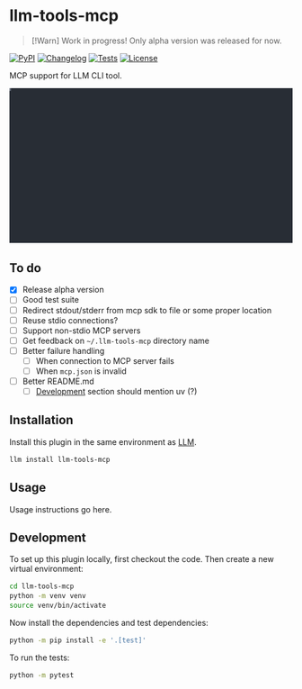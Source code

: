 # llm-tools-mcp

> [!Warn]
> Work in progress!
> Only alpha version was released for now.

[![PyPI](https://img.shields.io/pypi/v/llm-mcp.svg)](https://pypi.org/project/llm-mcp/)
[![Changelog](https://img.shields.io/github/v/release/myhau/llm-mcp?include_prereleases&label=changelog)](https://github.com/VirtusLab/llm-mcp/releases)
[![Tests](https://github.com/myhau/llm-mcp/actions/workflows/test.yml/badge.svg)](https://github.com/VirtusLab/llm-mcp/actions/workflows/test.yml)
[![License](https://img.shields.io/badge/license-Apache%202.0-blue.svg)](https://github.com/VirtusLab/llm-mcp/blob/main/LICENSE)

MCP support for LLM CLI tool.

<img src="./demo.svg">

## To do

- [x] Release alpha version
- [ ] Good test suite
- [ ] Redirect stdout/stderr from mcp sdk to file or some proper location
- [ ] Reuse stdio connections?
- [ ] Support non-stdio MCP servers
- [ ] Get feedback on `~/.llm-tools-mcp` directory name
- [ ] Better failure handling
    - [ ] When connection to MCP server fails
    - [ ] When `mcp.json` is invalid
- [ ] Better README.md
    - [ ] [Development](#development) section should mention uv (?)

## Installation

Install this plugin in the same environment as [LLM](https://llm.datasette.io/).
```bash
llm install llm-tools-mcp
```
## Usage

Usage instructions go here.

## Development

To set up this plugin locally, first checkout the code. Then create a new virtual environment:
```bash
cd llm-tools-mcp
python -m venv venv
source venv/bin/activate
```
Now install the dependencies and test dependencies:
```bash
python -m pip install -e '.[test]'
```
To run the tests:
```bash
python -m pytest
```
